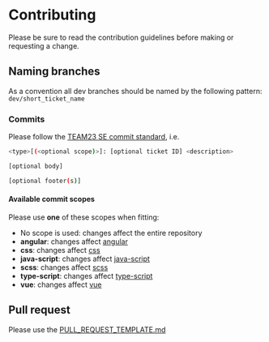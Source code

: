 # Contributing

Please be sure to read the contribution guidelines before making or requesting a change.

## Naming branches

As a convention all dev branches should be named by the following pattern: `dev/short_ticket_name`

### Commits

Please follow the [TEAM23 SE commit standard](https://confluence.team23.de/display/AP/Commit+Standard), i.e.

```bash
<type>[(<optional scope)>]: [optional ticket ID] <description>

[optional body]

[optional footer(s)]
```

#### Available commit scopes

Please use **one** of these scopes when fitting:

- No scope is used: changes affect the entire repository
- **angular**: changes affect [angular](libs/angular)
- **css**: changes affect [css](libs/css)
- **java-script**: changes affect [java-script](libs/java-script)
- **scss**: changes affect [scss](libs/scss)
- **type-script**: changes affect [type-script](libs/type-script)
- **vue**: changes affect [vue](libs/vue)

## Pull request

Please use the [PULL_REQUEST_TEMPLATE.md](.github/PULL_REQUEST_TEMPLATE.md)
